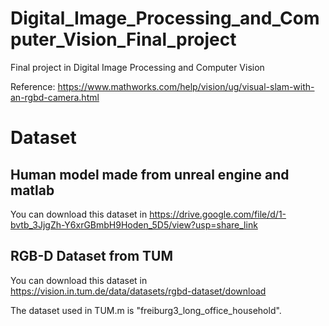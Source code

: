 # Digital_Image_Processing_and_Computer_Vision_Final_project
Final project in Digital Image Processing and Computer Vision

Reference: https://www.mathworks.com/help/vision/ug/visual-slam-with-an-rgbd-camera.html

# Dataset
## Human model made from unreal engine and matlab
You can download this dataset in https://drive.google.com/file/d/1-bvtb_3JjgZh-Y6xrGBmbH9Hoden_5D5/view?usp=share_link

## RGB-D Dataset from TUM
You can download this dataset in https://vision.in.tum.de/data/datasets/rgbd-dataset/download

The dataset used in TUM.m is "freiburg3_long_office_household".
